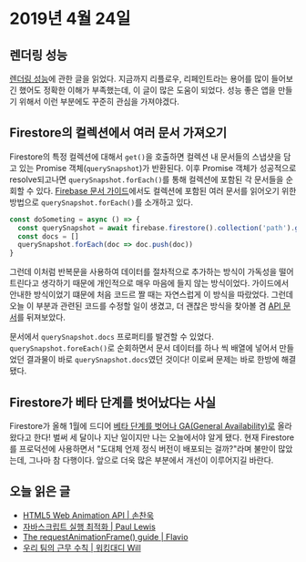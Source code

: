 # 2019년 4월 24일

## 렌더링 성능

[렌더링 성능](https://developers.google.com/web/fundamentals/performance/rendering/?hl=ko)에 관한 글을 읽었다. 지금까지 리플로우, 리페인트라는 용어를 많이 들어보긴 했어도 정확한 이해가 부족했는데, 이 글이 많은 도움이 되었다. 성능 좋은 앱을 만들기 위해서 이런 부분에도 꾸준히 관심을 가져야겠다.

## Firestore의 컬렉션에서 여러 문서 가져오기

Firestore의 특정 컬렉션에 대해서 `get()`을 호출하면 컬렉션 내 문서들의 스냅샷을 담고 있는 Promise 객체(`querySnapshot`)가 반환된다. 이후 Promise 객체가 성공적으로 resolve되고나면 `querySnapshot.forEach()`를 통해 컬렉션에 포함된 각 문서들을 순회할 수 있다. [Firebase 문서 가이드](https://firebase.google.com/docs/firestore/query-data/get-data?hl=ko)에서도 컬렉션에 포함된 여러 문서를 읽어오기 위한 방법으로 `querySnapshot.forEach()`를 소개하고 있다.

```javascript
const doSometing = async () => {
  const querySnapshot = await firebase.firestore().collection('path').get()
  const docs = []
  querySnapshot.forEach(doc => doc.push(doc))
}
```

그런데 이처럼 반복문을 사용하여 데이터를 절차적으로 추가하는 방식이 가독성을 떨어트린다고 생각하기 때문에 개인적으로 매우 마음에 들지 않는 방식이었다. 가이드에서 안내한 방식이었기 떄문에 처음 코드르 짤 때는 자연스럽게 이 방식을 따랐었다. 그런데 오늘 이 부분과 관련된 코드를 수정할 일이 생겼고, 더 괜찮은 방식을 찾아볼 겸 [API 문서](https://firebase.google.com/docs/reference/js/firebase.firestore.QuerySnapshot?hl=ko)를 뒤져보았다.

문서에서 `querySnapshot.docs` 프로퍼티를 발견할 수 있었다. `querySnapshot.foreEach()`로 순회하면서 문서 데이터를 하나 씩 배열에 넣어서 만들었던 결과물이 바로 `querySnapshot.docs`였던 것이다! 이로써 문제는 바로 한방에 해결됐다.

## Firestore가 베타 단계를 벗어났다는 사실

Firestore가 올해 1월에 드디어 [베타 단계를 벗어나 GA(General Availability)로](https://firebase.googleblog.com/2019/01/cloud-firestore-in-general-availability.html) 올라왔다고 한다! 벌써 세 달이나 지난 일이지만 나는 오늘에서야 알게 됐다. 현재 Firestore를 프로덕션에 사용하면서 "도대체 언제 정식 버전이 배포되는 걸까?"라며 불만이 많았는데, 그나마 참 다행이다. 앞으로 더욱 많은 부분에서 개선이 이루어지길 바란다.

## 오늘 읽은 글

* [HTML5 Web Animation API | 손찬욱](https://sculove.github.io/slides/webAnimation)
* [자바스크립트 실행 최적화 | Paul Lewis](https://developers.google.com/web/fundamentals/performance/rendering/optimize-javascript-execution?hl=ko)
* [The requestAnimationFrame() guide | Flavio](https://flaviocopes.com/requestanimationframe/)
* [우리 팀의 근무 수칙 | 워킹대디 Will](https://brunch.co.kr/@svillustrated/54)
